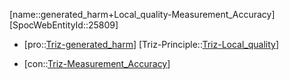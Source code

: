 ﻿---
type: TrizContradiction
aliases:
- generated_harm+Local_quality-Measurement_Accuracy
license: CC BY-SA 4.0
copyright: https://github.com/SpocWeb
IsDeleted: false
IsReadOnly: false
Confidential: public
tags: 
- Triz/Contradiction
---
[name::generated_harm+Local_quality-Measurement_Accuracy]
[SpocWebEntityId::25809]
+ [pro::[Triz-generated_harm](tech/Triz/Parameter/Triz-generated_harm.md)]
[Triz-Principle::[Triz-Local_quality](tech/Triz/Principle/Triz-Local_quality.md)]
- [con::[Triz-Measurement_Accuracy](tech/Triz/Parameter/Triz-Measurement_Accuracy.md)]


